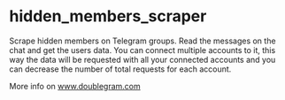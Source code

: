 # hidden_members_scraper
Scrape hidden members on Telegram  groups. Read the messages on the chat and get the users data. You can connect multiple accounts to it, this way the data will be requested with all your connected accounts and you can decrease the number of total requests for each account.

More info on www.doublegram.com
